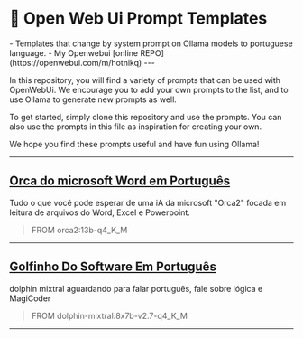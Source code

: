 <p align="center"><h1>🧠 Open Web Ui Prompt Templates</h1></p>
- Templates that change by system prompt on Ollama models to portuguese language.
- My Openwebui [online REPO](https://openwebui.com/m/hotnikq)
---

In this repository, you will find a variety of prompts that can be used with OpenWebUi. We encourage you to add your own prompts to the list, and to use Ollama to generate new prompts as well.

To get started, simply clone this repository and use the prompts. You can also use the prompts in this file as inspiration for creating your own.

We hope you find these prompts useful and have fun using Ollama!

---

## [Orca do microsoft Word em Português](https://openwebui.com/m/hotnikq/microsoft-orca-2-portugues:latest)
Tudo o que você pode esperar de uma iA da microsoft "Orca2" focada em leitura de arquivos do Word, Excel e Powerpoint.

> FROM orca2:13b-q4_K_M

---

## [Golfinho Do Software Em Português](https://openwebui.com/m/hotnikq/golfinho-do-software-em-portugu%C3%AAs:latest)
dolphin mixtral aguardando para falar português, fale sobre lógica e MagiCoder

> FROM dolphin-mixtral:8x7b-v2.7-q4_K_M

---
 
